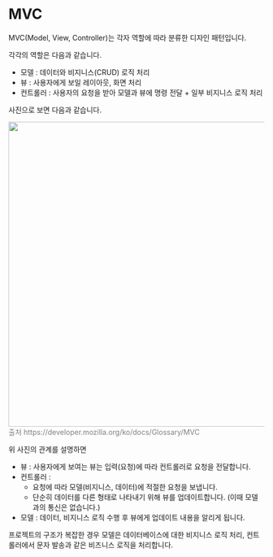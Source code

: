 # MVC

MVC(Model, View, Controller)는 각자 역할에 따라 분류한 디자인 패턴입니다.

각각의 역할은 다음과 같습니다.

- 모델 : 데이터와 비지니스(CRUD) 로직 처리
- 뷰 : 사용자에게 보일 레이아웃, 화면 처리
- 컨트롤러 : 사용자의 요청을 받아 모델과 뷰에 명령 전달 + 일부 비지니스 로직 처리

사진으로 보면 다음과 같습니다.

<img src="https://developer.mozilla.org/ko/docs/Glossary/MVC/model-view-controller-light-blue.png" width="600"/>
<span style="color:gray">출처 https://developer.mozilla.org/ko/docs/Glossary/MVC</span>

위 사진의 관계를 설명하면

- 뷰 : 사용자에게 보여는 뷰는 입력(요청)에 따라 컨트롤러로 요청을 전달합니다.
- 컨트롤러 : 
    - 요청에 따라 모델(비지니스, 데이터)에 적절한 요청을 보냅니다.
    - 단순히 데이터를 다른 형태로 나타내기 위해 뷰를 업데이트합니다. (이때 모델과의 통신은 없습니다.)
- 모델 : 데이터, 비지니스 로직 수행 후 뷰에게 업데이트 내용을 알리게 됩니다.

프로젝트의 구조가 복잡한 경우 모델은 데이터베이스에 대한 비지니스 로직 처리, 컨트롤러에서 문자 발송과 같은 비즈니스 로직을 처리합니다.